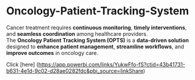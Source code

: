 # Oncology-Patient-Tracking-System
Cancer treatment requires **continuous monitoring**, **timely interventions**, and **seamless coordination** among healthcare providers.  
The **Oncology Patient Tracking System (OPTS)** is a **data-driven solution** designed to **enhance patient management**, **streamline workflows**, and **improve outcomes** in oncology care.

Click [here] (https://app.powerbi.com/links/YukwFfo-fS?ctid=43b41731-b631-4e1d-9c02-d28ae0282fdc&pbi_source=linkShare)
